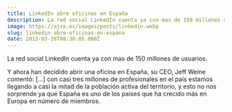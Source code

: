 ```yaml
---
title: LinkedIn abre oficinas en España
description: La red social LinkedIn cuenta ya con mas de 150 millones de usuarios.
image: https://ajra.es/images/posts/linkedin.webp
slug: linkedin-abre-oficinas-en-espana
date: 2012-03-28T08:38:05.000Z
---
```


La red social LinkedIn cuenta ya con mas de 150 millones de usuarios.

Y ahora han decidido abrir una oficina en España, su CEO, Jeff Weine comentó: […] con casi tres millones de profesionales en el país estamos llegando a casi la mitad de la población activa del territorio, y esto no nos sorprende ya que España es uno de los países que ha crecido más en Europa en número de miembros.
